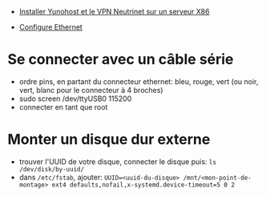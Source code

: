 <!-- TITLE: Hub Cube -->
<!-- SUBTITLE: Dédié (corps et âme) à la brique Internet -->


- [Installer Yunohost et le VPN Neutrinet sur un serveur X86](brique/install-x86)

- [Configure Ethernet](https://wiki.labriqueinter.net/doku.php?id=howto:parametrer_une_brique_avec_un_connecteur_usb-ethernet_au_lieu_d_un_connecteur_usb-wifi)

# Se connecter avec un câble série

- ordre pins, en partant du connecteur ethernet: bleu, rouge, vert (ou noir, vert, blanc pour le connecteur à 4 broches)
- sudo screen /dev/ttyUSB0 115200
- connecter en tant que root

# Monter un disque dur externe

- trouver l'UUID de votre disque, connecter le disque puis: `ls /dev/disk/by-uuid/` 
- dans `/etc/fstab`, ajouter: `UUID=<uuid-du-disque> /mnt/<mon-point-de-montage> ext4 defaults,nofail,x-systemd.device-timeout=5 0 2`
